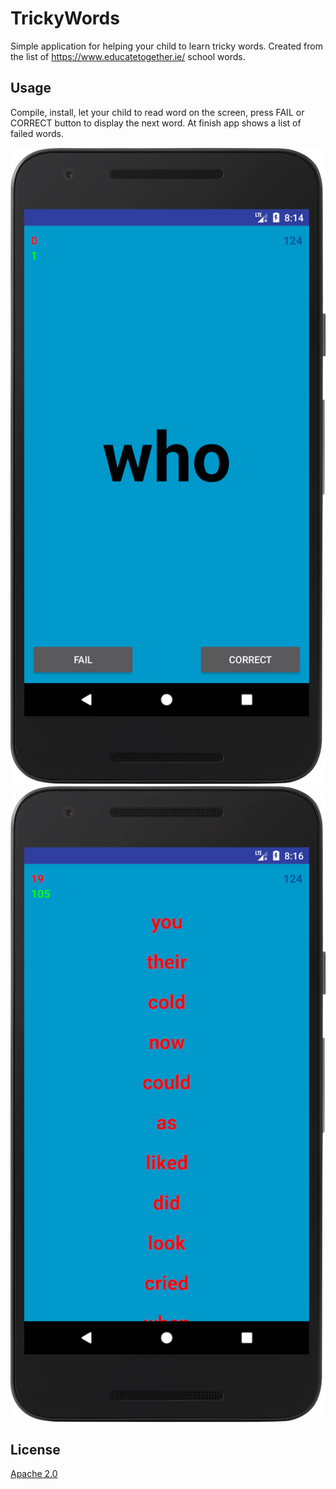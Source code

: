 # TrickyWords
Simple application for helping your child to learn tricky words.
Created from the list of https://www.educatetogether.ie/ school words.

## Usage 

Compile, install, let your child to read word on the screen, press FAIL or CORRECT button to display the next word.
At finish app shows a list of failed words.

![alt text](/distr/progress.png) ![alt text](/distr/result.png)
 

## License
[Apache 2.0](http://www.apache.org/licenses/LICENSE-2.0.html)
 
